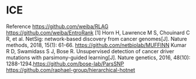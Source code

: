 # ICE


Reference
https://github.com/weiba/RLAG
https://github.com/weiba/EntroRank
[1] Horn H, Lawrence M S, Chouinard C R, et al. NetSig: network-based discovery from cancer genomes[J]. Nature methods, 2018, 15(1): 61-66. 
https://github.com/netbiolab/MUFFINN
Kumar R D, Swamidass S J, Bose R. Unsupervised detection of cancer driver mutations with parsimony-guided learning[J]. Nature genetics, 2016, 48(10): 1288-1294.https://github.com/bose-lab/ParsSNP
https://github.com/raphael-group/hierarchical-hotnet
